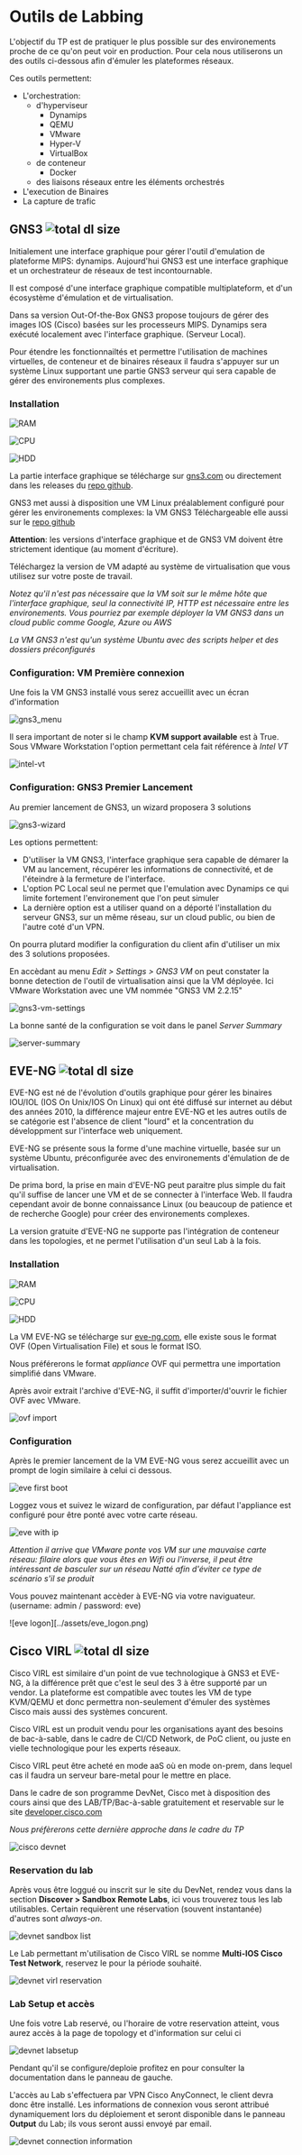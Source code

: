 # Outils de Labbing

L'objectif du TP est de pratiquer le plus possible sur des environements proche de ce qu'on peut voir en production. Pour cela nous utiliserons un des outils ci-dessous afin d'émuler les plateformes réseaux.

Ces outils permettent:
 * L'orchestration:
	* d'hyperviseur
		* Dynamips
		* QEMU
		* VMware
		* Hyper-V
		* VirtualBox
	* de conteneur
		* Docker
	* des liaisons réseaux entre les éléments orchestrés
 * L'execution de Binaires
 * La capture de trafic

## GNS3 ![total dl size](https://img.shields.io/badge/total--dl--size-804.2%20Mb-orange)

Initialement une interface graphique pour gérer l'outil d'emulation de plateforme MIPS: dynamips. Aujourd'hui GNS3 est une interface graphique et un orchestrateur de réseaux de test incontournable.

Il est composé d'une interface graphique compatible multiplateform, et d'un écosystème d'émulation et de virtualisation.

Dans sa version Out-Of-the-Box GNS3 propose toujours de gérer des images IOS (Cisco) basées sur les processeurs MIPS. Dynamips sera exécuté localement avec l'interface graphique. (Serveur Local).

Pour étendre les fonctionnailtés et permettre l'utilisation de machines virtuelles, de conteneur et de binaires réseaux il faudra s'appuyer sur un système Linux supportant une partie GNS3 serveur qui sera capable de gérer des environements plus complexes.

### Installation

![RAM](https://img.shields.io/badge/Req%20RAM-2%20Gb-orange)

![CPU](https://img.shields.io/badge/Req%20vCPU-1-green)

![HDD](https://img.shields.io/badge/Req%20HDD-20%20Gb-orange)

La partie interface graphique se télécharge sur [gns3.com](http://gns3.com) ou directement dans les releases du [repo github](https://github.com/GNS3/gns3-gui/releases).

GNS3 met aussi à disposition une VM Linux préalablement configuré pour gérer les environements complexes: la VM GNS3
Téléchargeable elle aussi sur le [repo github](https://github.com/GNS3/gns3-gui/releases)

**Attention**: les versions d'interface graphique et de GNS3 VM doivent être strictement identique (au moment d'écriture).

Téléchargez la version de VM adapté au système de virtualisation que vous utilisez sur votre poste de travail.

*Notez qu'il n'est pas nécessaire que la VM soit sur le même hôte que l'interface graphique, seul la connectivité IP, HTTP est nécessaire entre les environements. Vous pourriez par exemple déployer la VM GNS3 dans un cloud public comme Google, Azure ou AWS*

*La VM GNS3 n'est qu'un système Ubuntu avec des scripts helper et des dossiers préconfigurés*

### Configuration: VM Première connexion

Une fois la VM GNS3 installé vous serez accueillit avec un écran d'information

![gns3_menu](../assets/gns3_vm.png)

Il sera important de noter si le champ **KVM support available** est à True. Sous VMware Workstation l'option permettant cela fait référence à *Intel VT*

![intel-vt](../assets/intel-vt.png)

### Configuration: GNS3 Premier Lancement

Au premier lancement de GNS3, un wizard proposera 3 solutions

![gns3-wizard](../assets/gns3_wizard.png)

Les options permettent:
 * D'utiliser la VM GNS3, l'interface graphique sera capable de démarer la VM au lancement, récupérer les informations de connectivité, et de l'éteindre à la fermeture de l'interface.
 * L'option PC Local seul ne permet que l'emulation avec Dynamips ce qui limite fortement l'environement que l'on peut simuler
 * La dernière option est a utiliser quand on a déporté l'installation du serveur GNS3, sur un même réseau, sur un cloud public, ou bien de l'autre coté d'un VPN.
 
On pourra plutard modifier la configuration du client afin d'utiliser un mix des 3 solutions proposées.

En accèdant au menu *Edit > Settings > GNS3 VM* on peut constater la bonne detection de l'outil de virtualisation ainsi que la VM déployée. Ici VMware Workstation avec une VM nommée "GNS3 VM 2.2.15"

![gns3-vm-settings](../assets/gns3_vm_settings.png)

La bonne santé de la configuration se voit dans le panel *Server Summary*

![server-summary](../assets/gns3_server_summary.png)

## EVE-NG ![total dl size](https://img.shields.io/badge/total--dl--size-1.03%20Gb-red)

EVE-NG est né de l'évolution d'outils graphique pour gérer les binaires IOU/IOL (IOS On Unix/IOS On Linux) qui ont été diffusé sur internet au début des années 2010, la différence majeur entre EVE-NG et les autres outils de se catégorie est l'absence de client "lourd" et la concentration du développment sur l'interface web uniquement.

EVE-NG se présente sous la forme d'une machine virtuelle, basée sur un système Ubuntu, préconfigurée avec des environements d'émulation de de virtualisation.

De prima bord, la prise en main d'EVE-NG peut paraitre plus simple du fait qu'il suffise de lancer une VM et de se connecter à l'interface Web. Il faudra cependant avoir de bonne connaissance Linux (ou beaucoup de patience et de recherche Google) pour créer des environements complexes.

La version gratuite d'EVE-NG ne supporte pas l'intégration de conteneur dans les topologies, et ne permet l'utilisation d'un seul Lab à la fois.

### Installation

![RAM](https://img.shields.io/badge/Req%20RAM-8%20Gb-red)

![CPU](https://img.shields.io/badge/Req%20vCPU-4-red)

![HDD](https://img.shields.io/badge/Req%20HDD-50%20Gb-red)

La VM EVE-NG se télécharge sur [eve-ng.com](http://eve-ng.com), elle existe sous le format OVF (Open Virtualisation File) et sous le format ISO.

Nous préférerons le format *appliance* OVF qui permettra une importation simplifié dans VMware.

Après avoir extrait l'archive d'EVE-NG, il suffit d'importer/d'ouvrir le fichier OVF avec VMware.

![ovf import](../assets/eve_ovf.png)

### Configuration

Après le premier lancement de la VM EVE-NG vous serez accueillit avec un prompt de login similaire à celui ci dessous.

![eve first boot](../assets/eve_noip.png)

Loggez vous et suivez le wizard de configuration, par défaut l'appliance est configuré pour être ponté avec votre carte réseau.

![eve with ip](../assets/eve_ip.png)

*Attention il arrive que VMware ponte vos VM sur une mauvaise carte réseau: filaire alors que vous êtes en Wifi ou l'inverse, il peut être intéressant de basculer sur un réseau Natté afin d'éviter ce type de scénario s'il se produit*

Vous pouvez maintenant accèder à EVE-NG via votre naviguateur. (username: admin / password: eve)

![eve logon][../assets/eve_logon.png)

## Cisco VIRL ![total dl size](https://img.shields.io/badge/total--dl--size-37.2%20Mb-green)

Cisco VIRL est similaire d'un point de vue technologique à GNS3 et EVE-NG, à la différence prêt que c'est le seul des 3 à être supporté par un vendor. La plateforme est compatible avec toutes les VM de type KVM/QEMU et donc permettra non-seulement d'émuler des systèmes Cisco mais aussi des systèmes concurent.

Cisco VIRL est un produit vendu pour les organisations ayant des besoins de bac-à-sable, dans le cadre de CI/CD Network, de PoC client, ou juste en vielle technologique pour les experts réseaux.

Cisco VIRL peut être acheté en mode aaS où en mode on-prem, dans lequel cas il faudra un serveur bare-metal pour le mettre en place.

Dans le cadre de son programme DevNet, Cisco met à disposition des cours ainsi que des LAB/TP/Bac-à-sable gratuitement et reservable sur le site [developer.cisco.com](http://developer.cisco.com)

*Nous préfèrerons cette dernière approche dans le cadre du TP*

![cisco devnet](../assets/devnet_firstpage.png)

### Reservation du lab

Après vous être loggué ou inscrit sur le site du DevNet, rendez vous dans la section **Discover > Sandbox Remote Labs**, ici vous trouverez tous les lab utilisables. Certain requièrent une réservation (souvent instantanée) d'autres sont *always-on*.

![devnet sandbox list](..assets/devnet_sandbox_list.png)

Le Lab permettant m'utilisation de Cisco VIRL se nomme **Multi-IOS Cisco Test Network**, reservez le pour la période souhaité.

![devnet virl reservation](../assets/devnet_reserve.png)

### Lab Setup et accès

Une fois votre Lab reservé, ou l'horaire de votre reservation atteint, vous aurez accès à la page de topology et d'information sur celui ci

![devnet labsetup](../assets/devnet_lab_setup.png)

Pendant qu'il se configure/deploie profitez en pour consulter la documentation dans le panneau de gauche.

L'accès au Lab s'effectuera par VPN Cisco AnyConnect, le client devra donc être installé. Les informations de connexion vous seront attribué dynamiquement lors du déploiement et seront disponible dans le panneau **Output** du Lab; ils vous seront aussi envoyé par email.

![devnet connection information](../assets/devnet_output.png)

